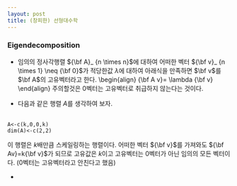 ```yaml
---
layout: post 
title: (창피한) 선형대수학
---
```


### Eigendecomposition
- 임의의 정사각행렬 ${\bf A}_ {n \times n}$에 대하여 어떠한 벡터 ${\bf v}_ {n \times 1} \neq {\bf 0}$가 적당한값 $\lambda$에 대하여 아래식을 만족하면 $\bf v$를 $\bf A$의 고유벡터라고 한다. 
\begin{align}
{\bf A v}= \lambda {\bf v}
\end{align}
주의할것은 $0$벡터는 고유벡터로 취급하지 않는다는 것이다. 

- 다음과 같은 행렬 $A$를 생각하여 보자. <br/><br/>
```
A<-c(k,0,0,k)
dim(A)<-c(2,2)
```
이 행렬은 $k$배만큼 스케일링하는 행렬이다. 어떠한 벡터 ${\bf v}$를 가져와도 ${\bf Av}=k{\bf v}$가 되므로 고유값은 $k$이고 고유벡터는 $0$벡터가 아닌 임의의 모든 벡터이다. ($0$벡터는 고유벡터라고 안친다고 했음) 

- 
